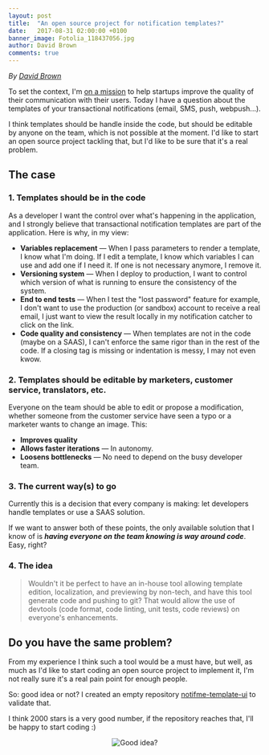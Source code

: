 ```yaml
---
layout: post
title:  "An open source project for notification templates?"
date:   2017-08-31 02:00:00 +0100
banner_image: Fotolia_118437056.jpg
author: David Brown
comments: true
---
```

*By [David Brown](https://twitter.com/BDavid24)*

To set the context, I'm [on a mission](https://notifme.github.io/notifme-blog/2017/08/22/genesis.html) to help startups improve the quality of their communication with their users. Today I have a question about the templates of your transactional notifications (email, SMS, push, webpush...).

I think templates should be handle inside the code, but should be editable by anyone on the team, which is not possible at the moment. I'd like to start an open source project tackling that, but I'd like to be sure that it's a real problem.
<!--more-->

## The case

### 1. Templates should be in the code

As a developer I want the control over what's happening in the application, and I strongly believe that transactional notification templates are part of the application. Here is why, in my view:

* **Variables replacement** — When I pass parameters to render a template, I know what I'm doing. If I edit a template, I know which variables I can use and add one if I need it. If one is not necessary anymore, I remove it.
* **Versioning system** — When I deploy to production, I want to control which version of what is running to ensure the consistency of the system.
* **End to end tests** — When I test the "lost password" feature for example, I don't want to use the production (or sandbox) account to receive a real email, I just want to view the result locally in my notification catcher to click on the link.
* **Code quality and consistency** — When templates are not in the code (maybe on a SAAS), I can't enforce the same rigor than in the rest of the code. If a closing tag is missing or indentation is messy, I may not even kwow.

### 2. Templates should be editable by marketers, customer service, translators, etc.

Everyone on the team should be able to edit or propose a modification, whether someone from the customer service have seen a typo or a marketer wants to change an image. This:

* **Improves quality**
* **Allows faster iterations** — In autonomy.
* **Loosens bottlenecks** — No need to depend on the busy developer team.

### 3. The current way(s) to go

Currently this is a decision that every company is making: let developers handle templates or use a SAAS solution.

If we want to answer both of these points, the only available solution that I know of is **_having everyone on the team knowing is way around code_**. Easy, right?

### 4. The idea

> Wouldn't it be perfect to have an in-house tool allowing template edition, localization, and previewing by non-tech, and have this tool generate code and pushing to git? That would allow the use of devtools (code format, code linting, unit tests, code reviews) on everyone's enhancements.

## Do you have the same problem?

From my experience I think such a tool would be a must have, but well, as much as I'd like to start coding an open source project to implement it, I'm not really sure it's a real pain point for enough people.

So: good idea or not? I created an empty repository [notifme-template-ui](https://github.com/notifme/notifme-template-ui) to validate that.

I think 2000 stars is a very good number, if the repository reaches that, I'll be happy to start coding :)

<p align="center">
  <img src="../../../assets/2017-08-31-templates-project/idea.gif" alt="Good idea?">
</p>

